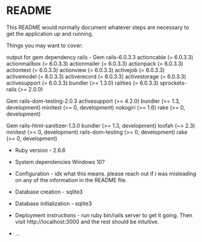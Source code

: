 # README

This README would normally document whatever steps are necessary to get the
application up and running.

Things you may want to cover:

output for gem dependency rails -
Gem rails-6.0.3.3
  actioncable (= 6.0.3.3)
  actionmailbox (= 6.0.3.3)
  actionmailer (= 6.0.3.3)
  actionpack (= 6.0.3.3)
  actiontext (= 6.0.3.3)
  actionview (= 6.0.3.3)
  activejob (= 6.0.3.3)
  activemodel (= 6.0.3.3)
  activerecord (= 6.0.3.3)
  activestorage (= 6.0.3.3)
  activesupport (= 6.0.3.3)
  bundler (>= 1.3.0)
  railties (= 6.0.3.3)
  sprockets-rails (>= 2.0.0)

Gem rails-dom-testing-2.0.3
  activesupport (>= 4.2.0)
  bundler (>= 1.3, development)
  minitest (>= 0, development)
  nokogiri (>= 1.6)
  rake (>= 0, development)

Gem rails-html-sanitizer-1.3.0
  bundler (>= 1.3, development)
  loofah (~> 2.3)
  minitest (>= 0, development)
  rails-dom-testing (>= 0, development)
  rake (>= 0, development)
  
  
  
* Ruby version - 2.6.6

* System dependencies Windows 10?

* Configuration - idk what this means. please reach out if i was misleading on any of the information in the README file.

* Database creation - sqlite3

* Database initialization - sqlite3 

* Deployment instructions - run ruby bin/rails server to get it going. Then visit http://localhost:3000 and the rest should be intuitive.

* ...
